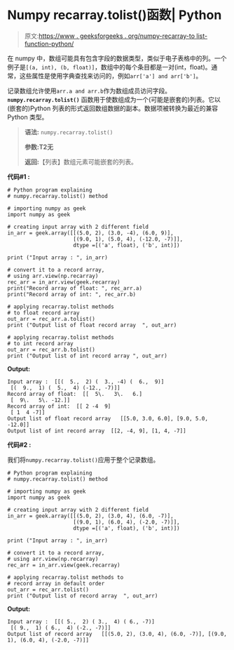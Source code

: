 # Numpy recarray.tolist()函数| Python

> 原文:[https://www . geeksforgeeks . org/numpy-recarray-to list-function-python/](https://www.geeksforgeeks.org/numpy-recarray-tolist-function-python/)

在 numpy 中，数组可能具有包含字段的数据类型，类似于电子表格中的列。一个例子是`[(a, int), (b, float)]`，数组中的每个条目都是一对(int，float)。通常，这些属性是使用字典查找来访问的，例如`arr['a'] and arr['b']`。

记录数组允许使用`arr.a and arr.b`作为数组成员访问字段。 **`numpy.recarray.tolist()`** 函数用于使数组成为一个(可能是嵌套的)列表。它以(嵌套的)Python 列表的形式返回数组数据的副本。数据项被转换为最近的兼容 Python 类型。

> **语法:** `numpy.recarray.tolist()`
> 
> **参数:**T2**无**
> 
> **返回:**【列表】数组元素可能嵌套的列表。

**代码#1 :**

```
# Python program explaining
# numpy.recarray.tolist() method 

# importing numpy as geek
import numpy as geek

# creating input array with 2 different field 
in_arr = geek.array([[(5.0, 2), (3.0, -4), (6.0, 9)],
                     [(9.0, 1), (5.0, 4), (-12.0, -7)]],
                     dtype =[('a', float), ('b', int)])

print ("Input array : ", in_arr)

# convert it to a record array,
# using arr.view(np.recarray)
rec_arr = in_arr.view(geek.recarray)
print("Record array of float: ", rec_arr.a)
print("Record array of int: ", rec_arr.b)

# applying recarray.tolist methods
# to float record array 
out_arr = rec_arr.a.tolist()
print ("Output list of float record array  ", out_arr) 

# applying recarray.tolist methods 
# to int record array 
out_arr = rec_arr.b.tolist()
print ("Output list of int record array ", out_arr) 
```

**Output:**

```
Input array :  [[(  5.,  2) (  3., -4) (  6.,  9)]
 [(  9.,  1) (  5.,  4) (-12., -7)]]
Record array of float:  [[  5\.   3\.   6.]
 [  9\.   5\. -12.]]
Record array of int:  [[ 2 -4  9]
 [ 1  4 -7]]
Output list of float record array   [[5.0, 3.0, 6.0], [9.0, 5.0, -12.0]]
Output list of int record array  [[2, -4, 9], [1, 4, -7]]

```

**代码#2 :**

我们将`numpy.recarray.tolist()`应用于整个记录数组。

```
# Python program explaining
# numpy.recarray.tolist() method 

# importing numpy as geek
import numpy as geek

# creating input array with 2 different field 
in_arr = geek.array([[(5.0, 2), (3.0, 4), (6.0, -7)],
                     [(9.0, 1), (6.0, 4), (-2.0, -7)]],
                     dtype =[('a', float), ('b', int)])

print ("Input array : ", in_arr)

# convert it to a record array, 
# using arr.view(np.recarray)
rec_arr = in_arr.view(geek.recarray)

# applying recarray.tolist methods to  
# record array in default order
out_arr = rec_arr.tolist()
print ("Output list of record array  ", out_arr) 
```

**Output:**

```
Input array :  [[( 5.,  2) ( 3.,  4) ( 6., -7)]
 [( 9.,  1) ( 6.,  4) (-2., -7)]]
Output list of record array   [[(5.0, 2), (3.0, 4), (6.0, -7)], [(9.0, 1), (6.0, 4), (-2.0, -7)]]

```